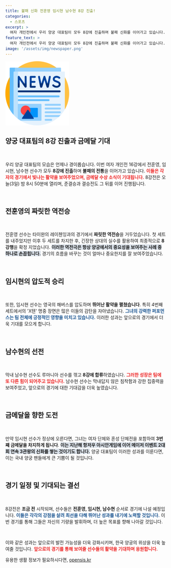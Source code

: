```yaml
---
title: 불패 신화 전훈영 임시현 남수현 8강 진출!
categories:
  - 스포츠
excerpt: >
  여자 개인전에서 우리 양궁 대표팀이 모두 8강에 진출하며 불패 신화를 이어가고 있습니다. 금메달 기대 속, 임시현의 3관왕 달성 여부가 주목받고 있습니다!
feature_text: >
  여자 개인전에서 우리 양궁 대표팀이 모두 8강에 진출하며 불패 신화를 이어가고 있습니다. 금메달 기대 속, 임시현의 3관왕 달성 여부가 주목받고 있습니다!
image: '/assets/img/newspaper.png'
---
```


<p><img src="/assets/img/newspaper.png" alt="kimp 속보" /></p>

<h2 data-ke-size="size26">양궁 대표팀의 8강 진출과 금메달 기대</h2>

<p data-ke-size="size16">&nbsp;</p>

<p>우리 양궁 대표팀의 모습은 언제나 경이롭습니다. 이번 여자 개인전 16강에서 전훈영, 임시현, 남수현 선수가 모두 <strong>8강에 진출</strong>하며 <strong>불패의 전통</strong>을 이어가고 있습니다. <b><span style="color: #ee2323;">이들은 각자의 경기에서 빛나는 활약을 보여주었으며, 금메달 수상 소식이 기대됩니다.</span></b> 8강전은 오늘(3일) 밤 8시 50분에 열리며, 준결승과 결승전도 그 뒤를 이어 진행됩니다.</p>

<p data-ke-size="size16">&nbsp;</p>

<h2 data-ke-size="size26">전훈영의 짜릿한 역전승</h2>

<p data-ke-size="size16">&nbsp;</p>

<p>전훈영 선수는 타이완의 레이첸잉과의 경기에서 <strong>짜릿한 역전승</strong>을 거두었습니다. 첫 세트를 내주었지만 이후 두 세트를 차지한 후, 긴장한 상대의 실수를 활용하여 최종적으로 <strong>8강행</strong>을 확정 지었습니다. <b><span style="background-color: #21538527;">이러한 역전극은 항상 양궁에서의 중요성을 보여주는 사례 중 하나로 손꼽힙니다.</span></b> 경기의 흐름을 바꾸는 것이 얼마나 중요한지를 잘 보여주었습니다. </p>

<p data-ke-size="size16">&nbsp;</p>

<h2 data-ke-size="size26">임시현의 압도적 승리</h2>

<p data-ke-size="size16">&nbsp;</p>

<p>또한, 임시현 선수는 영국의 해버스를 압도하며 <strong>뛰어난 활약을 펼쳤습니다</strong>. 특히 4번째 세트에서의 'X텐' 명중 장면은 많은 이들의 감탄을 자아냈습니다. <b><span style="color: #1a5490;">그녀의 강력한 퍼포먼스는 팀 전체에 긍정적인 영향을 미치고 있습니다.</span></b> 이러한 성과는 앞으로의 경기에서 더욱 기대를 모으게 합니다. </p>

<p data-ke-size="size16">&nbsp;</p>

<h2 data-ke-size="size26">남수현의 선전</h2>

<p data-ke-size="size16">&nbsp;</p>

<p>막내 남수현 선수도 루마니아 선수를 꺾고 <strong>8강에 합류</strong>하였습니다. <b><span style="color: #ee2323;">그러한 성장은 팀에 또 다른 힘이 되어주고 있습니다.</span></b> 남수현 선수는 막내답지 않은 침착함과 강한 집중력을 보여주었고, 앞으로의 경기에 대한 기대감을 더욱 높였습니다.</p>

<p data-ke-size="size16">&nbsp;</p>

<h2 data-ke-size="size26">금메달을 향한 도전</h2>

<p data-ke-size="size16">&nbsp;</p>

<p>만약 임시현 선수가 정상에 오른다면, 그녀는 여자 단체와 혼성 단체전을 포함하여 <strong>3번째 금메달을 차지하게 됩니다</strong>. <b><span style="background-color: #21538527;">이는 지난해 항저우 아시안게임에 이어 메이저 이벤트 2대회 연속 3관왕의 신화를 쌓는 것이기도 합니다.</span></b> 양궁 대표팀이 이러한 성과를 이룬다면, 이는 국내 양궁 팬들에게 큰 기쁨이 될 것입니다. </p>

<p data-ke-size="size16">&nbsp;</p>

<h2 data-ke-size="size26">경기 일정 및 기대되는 결선</h2>

<p data-ke-size="size16">&nbsp;</p>

<p>8강전은 <strong>조금 전</strong> 시작되며, 선수들은 <strong>전훈영, 임시현, 남수현</strong> 순서로 경기에 나설 예정입니다. <b><span style="color: #1a5490;">이들은 각각의 강점을 살려 최선을 다해 뛰어난 성과를 내기에 노력할 것입니다.</span></b> 이번 경기를 통해 그들은 자신의 기량을 발휘하며, 더 높은 목표를 향해 나아갈 것입니다. </p>

<p data-ke-size="size16">&nbsp;</p>

<p>이와 같은 성과는 앞으로의 발전 가능성을 더욱 강화시키며, 한국 양궁의 위상을 더욱 높여줄 것입니다. <b><span style="color: #ee2323;">앞으로의 경기를 통해 보여줄 선수들의 활약을 기대하며 응원합니다.</span></b></p>
유용한 생활 정보가 필요하시다면, <a href="https://opensis.kr" rel="dofollow">opensis.kr</a>


